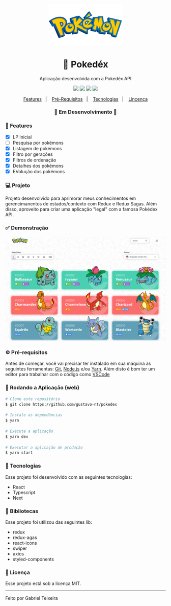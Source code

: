 <h4 align="center">
  <img src="https://github.com/gabriel-nt/pokedex/blob/main/src/assets/logo.png" alt="logo" height="130"/>
</h4>

<h1 align="center">
    🚀 Pokedéx
</h1>

<p align="center">Aplicação desenvolvida com a Pokedéx API</p>

<p align="center">
  <img src="https://img.shields.io/badge/react%20version-17.0.2-informational"/>
  <img src="https://img.shields.io/badge/next%20version-12.0.3-important" />
  <img src="https://img.shields.io/badge/last%20commit-december-blue" />
  <img src="https://img.shields.io/badge/license-MIT-success"/>
</p>

<p align="center">
  <a href="#-features">Features</a>&nbsp;&nbsp;&nbsp;|&nbsp;&nbsp;&nbsp;
  <a href="#-pré-requisitos">Pré-Requisitos</a>&nbsp;&nbsp;&nbsp;|&nbsp;&nbsp;&nbsp;
  <a href="#-tecnologias">Tecnologias</a>&nbsp;&nbsp;&nbsp;|&nbsp;&nbsp;&nbsp;
  <a href="#-licença">Lincença</a>
</p>

<h3 align="center"> 
🚧  Em Desenvolvimento  🚧
</h3>

### 📎 Features 

- [x] LP Inicial
- [ ] Pesquisa por pokémons
- [x] Listagem de pokémons
- [x] Filtro por gerações
- [x] Filtros de ordenação
- [x] Detalhes dos pokémons
- [x] EVolução dos pokémons

### 💻 Projeto
Projeto desenvolvido para aprimorar meus conhecimentos em gerencimanentos de estados/contexto com Redux e Redux Sagas. Além disso, aproveito para criar uma aplicação "legal" com a famosa Pokédex API. 

### ✅ Demonstração
<img src="https://github.com/gabriel-nt/pokedex/blob/main/src/assets/wallpaper.png" alt="Thumbail"/>

### ⚙ Pré-requisitos

Antes de começar, você vai precisar ter instalado em sua máquina as seguintes ferramentas:
[Git](https://git-scm.com), [Node.js](https://nodejs.org/en/) e/ou [Yarn](https://yarnpkg.com/). 
Além disto é bom ter um editor para trabalhar com o código como [VSCode](https://code.visualstudio.com/)

### 📗 Rodando a Aplicação (web)

```bash
# Clone este repositório
$ git clone https://github.com/gustavo-nt/pokedex

# Instale as dependências
$ yarn

# Execute a aplicação
$ yarn dev

# Executar a aplicação de produção
$ yarn start
```

### 🚀 Tecnologias

Esse projeto foi desenvolvido com as seguintes tecnologias:

- React
- Typescript
- Next

### 📕 Bibliotecas

Esse projeto foi utilizou das seguintes lib:

- redux
- redux-agas
- react-icons
- swiper
- axios
- styled-components

### 📝 Licença

Esse projeto está sob a licença MIT.

<hr/>

Feito por Gabriel Teixeira
